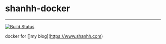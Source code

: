 # shanhh-docker

---

[![Build Status](https://travis-ci.org/danshan/shanhh-jekyll.svg?branch=master)](https://travis-ci.org/danshan/shanhh-jekyll)

docker for []my blog](https://www.shanhh.com) 
